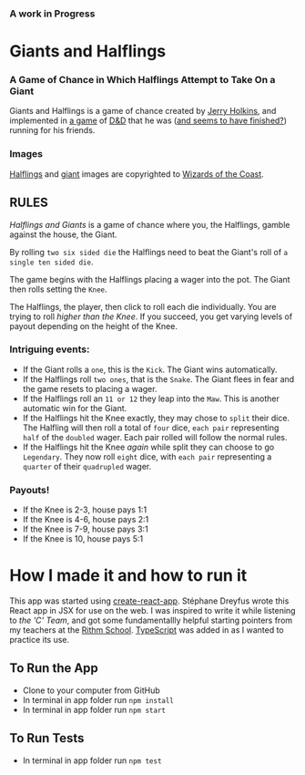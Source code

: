 ### A work in Progress

# Giants and Halflings
### A Game of Chance in Which Halflings Attempt to Take On a Giant
Giants and Halflings is a game of chance created by [Jerry Holkins][1], and implemented in [a game][2] of [D&D][3] that he was ([and seems to have finished?][4]) running for his friends.

### Images
[Halflings][5] and [giant][6] images are copyrighted to [Wizards of the Coast][7].

## RULES
*Halflings and Giants* is a game of chance where you, the Halflings, gamble against the house, the Giant.

By rolling `two six sided die` the Halflings need to beat the Giant's roll of `a single ten sided die`.

The game begins with the Halflings placing a wager into the pot. The Giant then rolls setting the `Knee`.

The Halflings, the player, then click to roll each die individually. You are trying to roll *higher than the Knee*. If you succeed, you get varying levels of payout depending on the height of the Knee.

### Intriguing events:

- If the Giant rolls a `one`, this is the `Kick`. The Giant wins automatically.
- If the Halflings roll `two ones`, that is the `Snake`. The Giant flees in fear and the game resets to placing a wager.
- If the Halflings roll an `11 or 12` they leap into the `Maw`. This is another automatic win for the Giant.
- If the Halflings hit the Knee exactly, they may chose to `split` their dice. The Halfling will then roll a total of `four` dice, `each pair` representing `half` of the
`doubled` wager. Each pair rolled will follow the normal rules.
- If the Halflings hit the Knee *again* while split they can choose to go `Legendary`. They now roll `eight` dice, with `each pair` representing a `quarter` of their `quadrupled` wager.

### Payouts!
- If the Knee is 2-3, house pays 1:1
- If the Knee is 4-6, house pays 2:1
- If the Knee is 7-9, house pays 3:1
- If the Knee is 10, house pays 5:1

# How I made it and how to run it
This app was started using [create-react-app][8]. Stéphane Dreyfus wrote this React app in JSX for use on the web. I was inspired to write it while listening to *the 'C' Team*, and got some fundamentallly helpful starting pointers from my teachers at the [Rithm School][9]. [TypeScript][10] was added in as I wanted to practice its use.

## To Run the App
- Clone to your computer from GitHub
- In terminal in app folder run `npm install`
- In terminal in app folder run `npm start`

## To Run Tests
- In terminal in app folder run `npm test`

<!-- How do I do an MIT license -->
<!-- Start list of long term goals -->

[1]: https://en.wikipedia.org/wiki/Jerry_Holkins
[2]: https://www.youtube.com/watch?v=PrVPrdPpz5g&list=PLjZRIC6PMEFkWSAyAcwsiqCIbKXe9lMoF&index=16
[3]: (https://www.youtube.com/watch?v=PrVPrdPpz5g&list=PLjZRIC6PMEFkWSAyAcwsiqCIbKXe9lMoF&index=16) 
[4]: http://www.acq-inc.com/cteam/video/2
[5]: public/halflings.jpg
[6]: public/giant.jpg
[7]: https://company.wizards.com/
[8]: https://github.com/facebook/create-react-app
[9]: https://www.rithmschool.com/
[10]: https://www.typescriptlang.org/